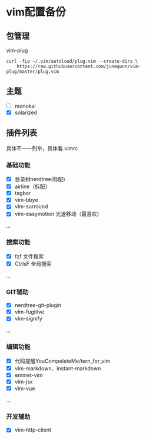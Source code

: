 # vim配置备份

## 包管理
vim-plug
```
curl -fLo ~/.vim/autoload/plug.vim --create-dirs \
    https://raw.githubusercontent.com/junegunn/vim-plug/master/plug.vim
```
## 主题
- [ ] monokai
- [x] solarized

## 插件列表
具体不一一列举，具体看.vimrc

### 基础功能
- [x] 目录树nerdtree(标配)
- [x] airline（标配）
- [x] tagbar
- [x] vim-bbye
- [x] vim-surround
- [x] vim-easymotion 光速移动（最喜欢）

...

### 搜索功能
- [x] fzf 文件搜索
- [x] CtrlsF 全局搜索

...
### GIT辅助
- [x] nerdtree-git-plugin
- [x] vim-fugitive
- [x] vim-signify

...
### 编辑功能
- [x] 代码提醒YouCompeleteMe/tern_for_vim
- [x] vim-markdown、instant-markdown
- [x] emmet-vim
- [x] vim-jsx
- [x] vim-vue

...

### 开发辅助
- [x] vim-http-client

